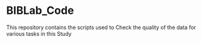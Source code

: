 # BIBLab_Code
This repository contains the scripts used to Check the quality of the data for various tasks in this Study

